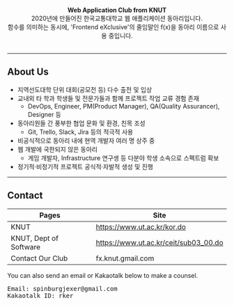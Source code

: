 <!-- ![f(x) logo](https://user-images.githubusercontent.com/56120315/156913052-53c8785c-6956-4928-b6d0-4420b5743fc3.png) <br/> -->
<!-- # <ul><li>&nbsp;&nbsp;f(x)</li></ul> -->
<p align='center'><strong>Web Application Club from KNUT</strong><br/>
2020년에 만들어진 한국교통대학교 웹 애플리케이션 동아리입니다.<br/>
함수를 의미하는 동시에, 'Frontend eXclusive'의 줄임말인 f(x)을 동아리 이름으로 사용 중입니다.<br />

<br />
</p>
<!-- 
| Name | Belonging | Subscription Year | Grade | Note |
| ------ | ------ | ------ | ------ | ------ |
| 光 | 한국교통대학교 충주캠퍼스 소프트웨어학과 | _ | _ | 전담 교수님 |
| 민경호 | 한국교통대학교 충주캠퍼스 소프트웨어학과 1726067 | 2대 | Senior | 3대 회장 |
| 김규영 | 한국교통대학교 충주캠퍼스 소프트웨어학과 1726092 | 2대 | Senior |  |
| 김서로 | 한국교통대학교 의왕캠퍼스 데이터사이언스과 2026012 | 2대 | Junior |  |
| 허강민 | 한국교통대학교 충주캠퍼스 소프트웨어학과 2026079 | 2대 | Junior |  |
| 김성은 | 한국교통대학교 충주캠퍼스 소프트웨어학과 2027053 | 2대 | Junior |  |
| 김민기 | 한국교통대학교 충주캠퍼스 소프트웨어학과 1801001 | 2대 | Junior |  |
| 진성진 | 한국교통대학교 충주캠퍼스 소프트웨어학과 1826083 | 2대 | Junior |  |
| 이소윤 | 한국교통대학교 충주캠퍼스 소프트웨어학과 2026100 | 2대 | Junior |  |
| 선다연 | 한국교통대학교 충주캠퍼스 소프트웨어학과 2026093 | 2대 | Junior |  |
| 이경범 | 한국교통대학교 충주캠퍼스 소프트웨어학과 2026053 | 2대 | Junior | 군대 복역 중 |
| 장수인 | 한국교통대학교 충주캠퍼스 영어영문학과 2045055 | 2대 | Junior |  |
| 한아름 | 한국교통대학교 충주캠퍼스 소프트웨어학과 2026078 | 2대 | Sophomore |  |
| 문소희 | 한국교통대학교 충주캠퍼스 소프트웨어학과 2026023 | 3대 | Sophomore |  |
| 신영운 | 한국교통대학교 충주캠퍼스 소프트웨어학과 2136037 | 3대 | Sophomore |  |
| 김하람 | 한국교통대학교 충주캠퍼스 소프트웨어학과 2126025 | 3대 | Sophomore |  |
| 손예빈 | 한국교통대학교 충주캠퍼스 소프트웨어학과 2126033 | 3대 | Sophomore |  |
| _ | 외 5명을 포함, 총 22인(교수님 미포함)이 소속되어 있습니다.
 -->
<hr/>

## About Us

+ 지역선도대학 단위 대회(공모전 등) 다수 출전 및 입상
+ 교내외 타 학과 학생들 및 전문가들과 함께 프로젝트 작업 교류 경험 존재
  + DevOps, Engineer, PM(Product Manager), QA(Quality Assurancer), Designer 등
+ 동아리원들 간 풍부한 협업 문화 및 환경, 친목 조성
  + Git, Trello, Slack, Jira 등의 적극적 사용
+ 비공식적으로 동아리 내에 현역 개발자 여러 명 상주 중
+ 웹 개발에 국한되지 않은 동아리
  + 게임 개발자, Infrastructure 연구생 등 다분야 학생 소속으로 스펙트럼 확보
+ 정기적·비정기적 프로젝트 공식적·자발적 생성 및 진행

<hr/>

## Contact

| Pages | Site |
| ------ | ------ |
| KNUT | https://www.ut.ac.kr/kor.do |
| KNUT, Dept of Software | https://www.ut.ac.kr/ceit/sub03_00.do |
| Contact Our Club | fx.knut.gmail.com |

You can also send an email or Kakaotalk below to make a counsel.

<pre>
Email: spinburgjexer@gmail.com
Kakaotalk ID: rker
</pre>

